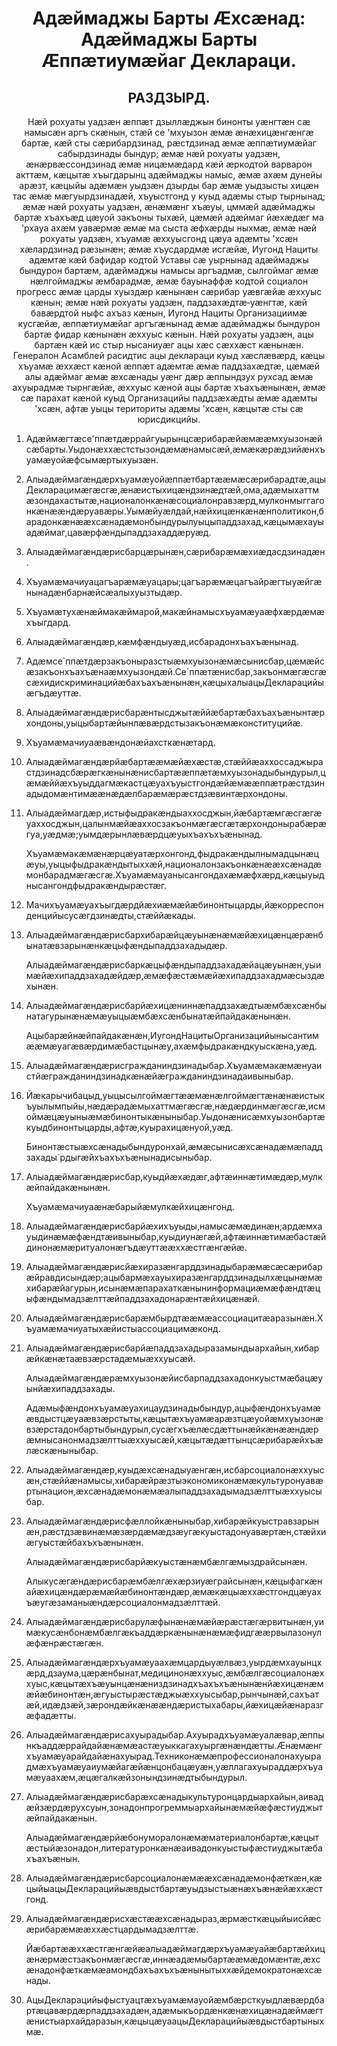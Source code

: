 <h1 align='center'>Адӕймаджы Барты Ӕхсӕнад: Адӕймаджы Барты Ӕппӕтиумӕйаг Деклараци.</h1>
<h2 align='center'>РАЗДЗЫРД.</h2>
<p align='center'>Нӕй рохуаты уадзӕн ӕппӕт дзыллӕджын бинонты уӕнгтӕн сӕ намысӕн аргъ скӕнын, стӕй се 'мхуызон ӕмӕ ӕнӕхицӕнгӕнгӕ бартӕ, кӕй сты сӕрибардзинад, рӕстдзинад ӕмӕ ӕппӕтиумӕйаг сабырдзинады бындур; ӕмӕ нӕй рохуаты уадзӕн, ӕнӕрвӕссондзинад ӕмӕ ницӕмӕдард кӕй ӕркодтой варварон акттӕм, кӕцытӕ хъыгдарынц адӕймаджы намыс, ӕмӕ ахӕм дунейы арӕзт, кӕцыйы адӕмӕн уыдзӕн дзырды бар ӕмӕ уыдзысты хицӕн тас ӕмӕ мӕгуырдзинадӕй, хъуыстгонд у куыд адӕмы стыр тырнынад; ӕмӕ нӕй рохуаты уадзӕн, ӕнӕмӕнг хъӕуы, цммӕй адӕймаджы бартӕ хъахъӕд цӕуой закъоны тыхӕй, цӕмӕй адӕймаг йӕхӕдӕг ма 'рхауа ахӕм уавӕрмӕ ӕмӕ ма сыста ӕфхӕрды ныхмӕ, ӕмӕ нӕй рохуаты уадзӕн, хъуамӕ ӕххуысгонд цӕуа адӕмты 'хсӕн хӕлардзинад рӕзынӕн; ӕмӕ хъусдардмӕ исгӕйӕ, Иугонд Нациты адӕмтӕ кӕй бафидар кодтой Уставы сӕ уырнынад адӕймаджы бындурон бартӕм, адӕймаджы намысы аргъадмӕ, сылгоймаг ӕмӕ нӕлгоймаджы ӕмбарадмӕ, ӕмӕ бауынаффӕ кодтой социалон прогресс ӕмӕ царды хуыздӕр кӕнынӕн сӕрибар уӕвгӕйӕ ӕххуыс кӕнын; ӕмӕ нӕй рохуаты уадзӕн, паддзахӕдтӕ‐уӕнгтӕ, кӕй бавӕрдтой ныфс ахъаз кӕнын, Иугонд Нациты Организациимӕ кусгӕйӕ, ӕппӕтиумӕйаг аргъгӕнынад ӕмӕ адӕймаджы бындурон бартӕ фидар кӕнынӕн ӕххуыс кӕнын. Нӕй рохуаты уадзӕн, ацы бартӕн кӕй ис стыр нысаниуӕг ацы хӕс сӕххӕст кӕнынӕн. Генералон Асамблей расидтис ацы деклараци куыд хӕслӕвӕрд, кӕцы хъуамӕ ӕххӕст кӕной ӕппӕт адӕмтӕ ӕмӕ паддзахӕдтӕ, цӕмӕй алы адӕймаг ӕмӕ ӕхсӕнады уӕнг дӕр ӕппындзух рухсад ӕмӕ ахуырадмӕ тырнгӕйӕ, ӕххуыс кӕной ацы бартӕ хъахъӕнынӕн, ӕмӕ сӕ парахат кӕной куыд Организацийы паддзӕхӕдты ӕмӕ адӕмты 'хсӕн, афтӕ уыцы териториты адӕмы 'хсӕн, кӕцытӕ сты сӕ юрисдикцийы.</p>
<ol>
  <li>
    <p>Адӕймӕгтӕсе'ппӕтдӕррайгуырынцсӕрибарӕйӕмӕӕмхуызонӕйсӕбарты.Уыдонӕххӕстстызондӕмӕнамысӕй,ӕмӕкӕрӕдзийӕнхъуамӕуойӕфсымӕртыхуызӕн.</p>
  </li>
  <li>
    <p>Алыадӕймагӕндӕрхъуамӕуойӕппӕтбартӕӕмӕсӕрибарадтӕ,ацыДекларацимӕгӕсгӕ,ӕнӕистыхицӕндзинӕдтӕй,ома,адӕмыхаттмӕзондахастытӕ,националонкӕнӕсоциалонравзӕрд,мулконмыггагонкӕнӕӕндӕруавӕры.Уымӕйуӕлдай,нӕйхицӕнкӕнӕнполитикон,барадонкӕнӕӕхсӕнадӕмонбындурылуыцыпаддзахад,кӕцымӕхауыадӕймаг,цавӕрфӕндыпаддзахаддӕруӕд.</p>
  </li>
  <li>
    <p>Алыадӕймагӕндӕрисбарцӕрынӕн,сӕрибарӕмӕхиӕдасдзинадӕн.</p>
  </li>
  <li>
    <p>Хъуамӕмачиуацагъарӕмӕуацары;цагъарӕмӕцагъайрӕгтыуӕйгӕнынадӕнбарнӕйсӕалыхуызтыдӕр.</p>
  </li>
  <li>
    <p>Хъуамӕтухӕнӕймакӕймарой,макӕйнамысхъуамӕуаӕфхӕрдӕмӕхъыгдард.</p>
  </li>
  <li>
    <p>Алыадӕймагӕндӕр,кӕмфӕндыуӕд,исбарадонхъахъӕнынад.</p>
  </li>
  <li>
    <p>Адӕмсе`ппӕтдӕрзакъоныразстыӕмхуызонӕмӕсынисбар,цӕмӕйсӕзакъонхъахъӕнаӕмхуызондӕй.Се`ппӕтӕнисбар,закъонмӕгӕсгӕсӕхидискриминацийӕбахъахъӕнынӕн,кӕцыхалыацыДекларацийыӕгъдӕуттӕ.</p>
  </li>
  <li>
    <p>Алыадӕймагӕндӕрисбарӕнтысджытӕййӕбартӕбахъахъӕнынтӕрхондоны,уыцыбартӕйынлӕвӕрдстызакъонӕмӕконституцийӕ.</p>
  </li>
  <li>
    <p>Хъуамӕмачиуаӕвӕндонӕйахсткӕнӕтард.</p>
  </li>
  <li>
    <p>Алыадӕймагӕндӕрйӕбартӕӕмӕйӕхӕстӕ,стӕййӕаххоссаджырастдзинадсбӕрӕгкӕнынӕнисбартӕӕппӕтӕмхуызонадыбындурыл,цӕмӕййӕхъуыддагмӕкастцӕуахъуыстгондӕйӕмӕӕппӕтрӕстдзинадыдомӕнтимӕӕнӕдӕлбарӕмӕрӕстдзӕвинтӕрхондоны.</p>
  </li>
  <li>
    <p>Алыадӕймагдӕр,истыфыдракӕндыаххосджын,йӕбартӕмгӕсгӕгӕуаххосджын,цалынмӕйӕаххосзакъонмӕгӕсгӕтӕрхондонырабӕрӕгуа,уӕдмӕ;уымдӕрынлӕвӕрдцӕуыхъахъхъӕнынад.</p>
    <p>Хъуамӕмакӕмӕнӕрцӕуатӕрхонгонд,фыдракӕндылнымадцынӕцӕуы,уыцыфыдракӕндытыххӕй,националонзакъонкӕнӕӕхсӕнадӕмонбарадмӕгӕсгӕ.Хъуамӕмауанысангондахӕмӕфхӕрд,кӕцыуыднысангондфыдракӕндырӕстӕг.</p>
  </li>
  <li>
    <p>Мачихъуамӕуахъыгдӕрдйӕхиӕмӕйӕбинонтыцарды,йӕкорреспонденцийысусӕгдзинӕдты,стӕййӕкады.</p>
  </li>
  <li>
    <p>Алыадӕймагӕндӕрисбархибарӕйцӕуынӕнӕмӕйӕхицӕнцӕрӕнбынатӕвзарынӕнкӕцыфӕндыпаддзахадыдӕр.</p>
    <p>Алыадӕймагӕндӕрисбаркӕцыфӕндыпаддзахадӕйацӕуынӕн,уыимӕйӕхипаддзахадӕйдӕр,ӕмӕфӕстӕмӕйӕхипаддзахадмӕсыздӕхынӕн.</p>
  </li>
  <li>
    <p>Алыадӕймагӕндӕрисбарйӕхицӕниннӕпаддзахӕдтыӕмбӕхсӕнбынатагурынӕнӕмӕуыцыӕмбӕхсӕнбынатӕйпайдакӕнынӕн.</p>
    <p>Ацыбарӕйнӕйпайдакӕнӕн,ИугондНацитыОрганизацийынысантимӕӕмӕуагӕвӕрдимӕбастцынӕу,ахӕмфыдракӕндкуыскӕна,уӕд.</p>
  </li>
  <li>
    <p>Алыадӕймагӕндӕрисгражданиндзинадыбар.Хъуамӕмакӕмӕнуаистйӕгражданиндзинадкӕнӕйӕгражданиндзинадаивыныбар.</p>
    <p></p>
  </li>
  <li>
    <p>Йӕкарычибацыд,уыцысылгоймӕгтӕӕмӕнӕлгоймӕгтӕнӕнӕистыкъуылымпыйы,нӕдӕрадӕмыхаттмӕгӕсгӕ,нӕдӕрдинмӕгӕсгӕ,исмоймӕцӕуыныӕмӕбинонтыкӕныныбар.Уыдонӕнисӕмхуызонбартӕкуыдбинонтыцарды,афтӕ,куырахицӕнуой,уӕд.</p>
    <p>Бинонтӕстыӕхсӕнадыбындуронхай,ӕмӕсынисӕхсӕнадӕмӕпаддзахады`рдыгӕйхъахъхъӕнынадисыныбар.</p>
    <p></p>
  </li>
  <li>
    <p>Алыадӕймагӕндӕрисбар,куыдйӕхӕдӕг,афтӕиннӕтимӕдӕр,мулкӕйпайдакӕнынӕн.</p>
    <p>Хъуамӕмачиуаӕнӕбарыйӕмулкӕйхицӕнгонд.</p>
  </li>
  <li>
    <p>Алыадӕймагӕндӕрисбарйӕхихъуыды,намысӕмӕдинӕн;ардӕмхауыдинӕмӕфӕндтӕивыныбар,куыдиунӕгӕй,афтӕиннӕтимӕбастӕйдинонӕмӕритуалонӕгъдӕуттӕӕххӕстгӕнгӕйӕ.</p>
  </li>
  <li>
    <p>Алыадӕймагӕндӕрисйӕхиразӕнгарддзинадыбарӕмӕсӕсӕрибарӕйравдисындӕр;ацыбармӕхауыхиразӕнгарддзинадылхӕцынӕмӕхибарӕйагурын,исынӕмӕпарахаткӕнынинформациӕмӕфӕндтӕцыфӕндымадзӕлттӕйпаддзахадонарӕнтӕйхицӕнӕй.</p>
  </li>
  <li>
    <p>Алыадӕймагӕндӕрисбарӕмбырдтӕӕмӕассоциацитӕаразынӕн.Хъуамӕмачиуатыхӕйистыассоциацимӕконд.</p>
    <p></p>
  </li>
  <li>
    <p>Алыадӕймагӕндӕрисбарйӕпаддзахадыразамындыархайын,хибарӕйкӕнӕтаӕвзӕрстадӕмыӕххуысӕй.</p>
    <p>Алыадӕймагӕндӕрӕмхуызонӕйисбарпаддзахадонкуыстмӕбацӕуынйӕхипаддзахады.</p>
    <p>Адӕмыфӕндонхъуамӕуахицаудзинадыбындур,ацыфӕндонхъуамӕӕвдыстцӕуаӕвзӕрстыты,кӕцытӕхъуамӕарӕзтцӕуойӕмхуызонӕвзӕрстадонбартыбындурыл,сусӕгхъӕлӕсдӕттынӕйкӕнӕӕндӕрӕмнысанонмадзӕлттыӕххуысӕй,кӕцытӕдӕттынцсӕрибарӕйхъӕлӕскӕныныбар.</p>
  </li>
  <li>
    <p>Алыадӕймагӕндӕр,куыдӕхсӕнадыуӕнгӕн,исбарсоциалонӕххуысӕн,стӕййӕнамысы,хибарӕйрӕзтыэкономиконӕмӕкультуронуавӕртынацион,ӕхсӕнадӕмонӕмӕалыпаддзахадымадзӕлттыӕххуысыбар.</p>
  </li>
  <li>
    <p>Алыадӕймагӕндӕрисфӕллойкӕныныбар,хибарӕйкуыстравзарынӕн,рӕстдзӕвинӕмӕзӕрдӕмӕдзӕугӕкуыстадонуавӕртӕн,стӕйхиӕгуыстӕйбахъхъӕнынӕн.</p>
    <p>Алыадӕймагӕндӕрисбарйӕкуыстӕнӕмбӕлгӕмыздрайсынӕн.</p>
    <p>Алыкусӕгӕндӕрисбарӕмбӕлгӕхӕрзиуӕграйсынӕн,кӕцыфагкӕнайӕхицӕндӕрӕмӕйӕбинонтӕндӕр,ӕмӕкӕцыӕххӕстгондцӕуахъӕугӕзаманыӕндӕрсоциалонмадзӕлттӕй.</p>
    <p></p>
  </li>
  <li>
    <p>Алыадӕймагӕндӕрисбарулӕфынӕнӕмӕйӕрӕстӕгӕрвитынӕн,уимӕкусӕнбонӕмбӕлгӕкъаддӕркӕнынӕнӕмӕфидгӕӕрвылазонулӕфӕнрӕстӕгӕн.</p>
  </li>
  <li>
    <p>Алыадӕймагӕндӕрхъуамӕуаахӕмцардыуӕлвӕз,уырдӕмхауынцхӕрд,дзаума,цӕрӕнбынат,медицинонӕххуыс,ӕмбӕлгӕсоциалонӕххуыс,кӕцытӕхъӕуынцӕнӕниздзинадхъахъхъӕнынӕнйӕхицӕнӕмӕйӕбинонтӕн,ӕгуыстырӕстӕджыӕххуысыбар,рынчынӕй,сахъатӕй,идӕдзӕй,зӕрондӕйкӕнӕӕндӕристыхабары,йӕхицӕйӕнаразгӕфадӕтты.</p>
    <p></p>
  </li>
  <li>
    <p>Алыадӕймагӕндӕрисахуырадыбар.Ахуырадхъуамӕуалӕвар,ӕппынкъаддӕррайдайӕнӕмӕастӕуыккагахуыргӕнӕндӕтты.Ӕнӕмӕнгхъуамӕуарайдайӕнахуырад.Техниконӕмӕпрофессионалонахуырадмӕхъуамӕуаиумӕйагӕйӕнцонбацӕуӕн,уӕллагахуыраддӕрхъуамӕуаахӕм,ӕцӕгалкӕйзонындзинӕдтыбындурыл.</p>
    <p></p>
    <p></p>
  </li>
  <li>
    <p>Алыадӕймагӕндӕрисбарӕхсӕнадыкультуронцардыархайын,аивадӕйзӕрдӕрухсуын,зонадонпрогреммыархайынӕмӕйӕфӕстиуджытӕйпайдакӕнын.</p>
    <p>Алыадӕймагӕндӕрйӕбонуморалонӕмӕматериалонбартӕ,кӕцытӕстыйӕзонадон,литературонкӕнӕаивадонкуыстыфӕстиуджытӕбахъахъӕнын.</p>
  </li>
  <li>
    <p>Алыадӕймагӕндӕрисбарсоциалонӕмӕӕхсӕнадӕмонфӕткӕн,кӕцыйыацыДекларацийыӕвдыстбартӕуыдзыстыӕнӕхъӕнӕйӕххӕстгонд.</p>
  </li>
  <li>
    <p>Алыадӕймагӕндӕрисхӕстӕӕхсӕнадыраз,ӕрмӕсткӕцыйыисйӕсӕрибарӕмӕӕххӕстцардымадзӕлттӕ.</p>
    <p>Йӕбартӕӕххӕстгӕнгӕйӕалыадӕймагдӕрхъуамӕуайӕбартӕйхицӕнӕрмӕстзакъонмӕгӕсгӕ,иннӕадӕмыбартӕӕмӕдомӕнтӕ,ӕхсӕнадонфӕткӕмӕамондбахъахъхъӕнынытыххӕйдемократонӕхсӕнады.</p>
    <p></p>
  </li>
  <li>
    <p>АцыДекларацийыфыстуацтӕхъуамӕмауойӕмбӕрсткуыдлӕвӕрдбартӕцавӕрдӕрпаддзахадӕн,адӕмыкъордӕнкӕнӕхицӕнадӕймӕгтӕнистыархайдаразын,кӕцыцӕуаацыДекларацийыӕвдыстбартыныхмӕ.</p>
  </li>
</ol>